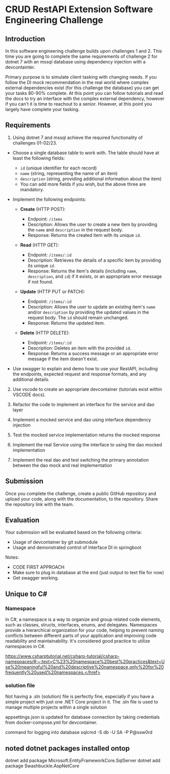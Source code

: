 # CRUD RestAPI Extension Software Engineering Challenge

## Introduction

In this software engineering challenge builds upon challenges 1 and 2. This time you are going to complete the same requirements of challenge 2 for dotnet 7 with an mssql database using dependency injection with a devcontainter.

Primary purpose is to simulate client tasking with changing needs.
If you follow the DI mock recommendation in the real world where complex external dependencies exist (for this challenge the database) you can get your tasks 80-90% complete. At this point you can follow tutorials and read the docs to try an interface with the complex external dependency, however if you can't it is time to reachout to a senior. However, at this point you largely have complete your tasking.

## Requirements

1. Using dotnet 7 and mssql achieve the required functionality of challenges 01-02/23.

- Choose a single database table to work with. The table should have at least the following fields:
   - `id` (unique identifier for each record)
   - `name` (string, representing the name of an item)
   - `description` (string, providing additional information about the item)
   - You can add more fields if you wish, but the above three are mandatory.

- Implement the following endpoints:

   - **Create** (HTTP POST):
     - Endpoint: `/items`
     - Description: Allows the user to create a new item by providing the `name` and `description` in the request body.
     - Response: Returns the created item with its unique `id`.

   - **Read** (HTTP GET):
     - Endpoint: `/items/:id`
     - Description: Retrieves the details of a specific item by providing its unique `id`.
     - Response: Returns the item's details (including `name`, `description`, and `id`) if it exists, or an appropriate error message if not found.

   - **Update** (HTTP PUT or PATCH):
     - Endpoint: `/items/:id`
     - Description: Allows the user to update an existing item's `name` and/or `description` by providing the updated values in the request body. The `id` should remain unchanged.
     - Response: Returns the updated item.

   - **Delete** (HTTP DELETE):
     - Endpoint: `/items/:id`
     - Description: Deletes an item with the provided `id`.
     - Response: Returns a success message or an appropriate error message if the item doesn't exist.

- Use swagger to explain and demo how to use your RestAPI, including the endpoints, expected request and response formats, and any additional details.

2. Use vscode to create an appropriate devcontainer (tutorials exist within VSCODE docs). 

3. Refactor the code to implement an interface for the service and dao layer

4. Implement a mocked service and dao using interface dependency injection

5. Test the mocked service implementation returns the mocked response

6. Implement the real Service using the interface to using the dao mocked implementation

6. Implement the real dao and test switching the primary annotation between the dao mock and real implementation

## Submission

Once you complete the challenge, create a public GitHub repository and upload your code, along with the documentation, to the repository. Share the repository link with the team.

## Evaluation

Your submission will be evaluated based on the following criteria:

- Usage of devcontainer by git submodule
- Usage and demonstrated control of Interface DI in springboot


Notes:
- CODE FIRST APPROACH
- Make sure to plug in database at the end (just output to text file for now)
- Get swagger working.


Unique to C#
---------
### Namespace
In C#, a namespace is a way to organize and group related code elements, such as classes, structs, interfaces, enums, and delegates. Namespaces provide a hierarchical organization for your code, helping to prevent naming conflicts between different parts of your application and improving code readability and maintainability. It's considered good practice to utilize namespaces in C#.

<href>https://www.csharptutorial.net/csharp-tutorial/csharp-namespaces/#:~:text=C%23%20namespace%20best%20practices&text=Use%20meaningful%20and%20descriptive%20namespace,only%20for%20frequently%20used%20namespaces.</href>

### solution file
Not having a .sln (solution) file is perfectly fine, especially if you have a simple project with just one .NET Core project in it. The .sln file is used to manage multiple projects within a single solution


appsettings.json is updated for database connection by taking credentials from docker-compose.yml for devcontainer.

command for logging into database
sqlcmd -S db -U SA -P P@ssw0rd


noted dotnet packages installed ontop
-------------------------------------
dotnet add package Microsoft.EntityFrameworkCore.SqlServer
dotnet add package Swashbuckle.AspNetCore
